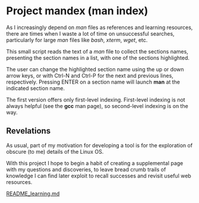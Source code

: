 # Project mandex (man index)

As I increasingly depend on *man* files as references and
learning resources, there are times when I waste a lot of
time on unsuccessful searches, particularly for large *man* 
files like *bash*, *xterm*, *wget*, etc.

This small script reads the text of a *man* file to collect
the sections names, presenting the section names in a list,
with one of the sections highlighted.

The user can change the highlighted section name using the
up or down arrow keys, or with Ctrl-N and Ctrl-P for the
next and previous lines, respectively.  Pressing ENTER on
a section name will launch **man** at the indicated section
name.

The first version offers only first-level indexing.  First-level
indexing is not always helpful (see the **gcc** man page),
so second-level indexing is on the way.

## Revelations

As usual, part of my motivation for developing a tool is for
the exploration of obscure (to me) details of the Linux OS.

With this project I hope to begin a habit of creating a 
supplemental page with my questions and discoveries, to leave
bread crumb trails of knowledge I can find later exploit to
recall successes and revisit useful web resources.

[README_learning.md](README_learning.md)
